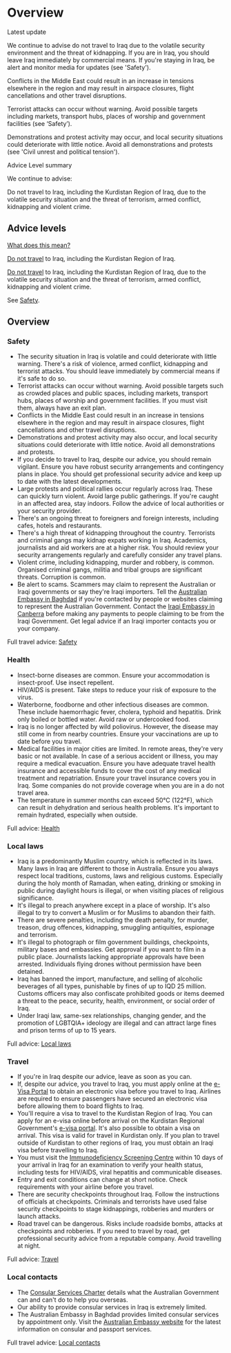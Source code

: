 # Overview

Latest update

We continue to advise do not travel to Iraq due to the volatile security environment and the threat of kidnapping. If you are in Iraq, you should leave Iraq immediately by commercial means. If you're staying in Iraq, be alert and monitor media for updates (see 'Safety').   
  
Conflicts in the Middle East could result in an increase in tensions elsewhere in the region and may result in airspace closures, flight cancellations and other travel disruptions.   
  
Terrorist attacks can occur without warning. Avoid possible targets including markets, transport hubs, places of worship and government facilities (see ‘Safety’).  
  
Demonstrations and protest activity may occur, and local security situations could deteriorate with little notice. Avoid all demonstrations and protests (see 'Civil unrest and political tension').

Advice Level summary

We continue to advise:

Do not travel to Iraq, including the Kurdistan Region of Iraq, due to the volatile security situation and the threat of terrorism, armed conflict, kidnapping and violent crime.

## Advice levels

[What does this mean?](/before-you-go/travel-advice-explained/)

[Do not travel](/consular-services/travel-advice-explained#level4 "Travel advice explained") to Iraq, including the Kurdistan Region of Iraq.

[Do not travel](/consular-services/travel-advice-explained#level4 "Travel advice explained") to Iraq, including the Kurdistan Region of Iraq, due to the volatile security situation and the threat of terrorism, armed conflict, kidnapping and violent crime.

See [Safety](#safety).

## Overview

### Safety

* The security situation in Iraq is volatile and could deteriorate with little warning. There's a risk of violence, armed conflict, kidnapping and terrorist attacks. You should leave immediately by commercial means if it's safe to do so.
* Terrorist attacks can occur without warning. Avoid possible targets such as crowded places and public spaces, including markets, transport hubs, places of worship and government facilities. If you must visit them, always have an exit plan.
* Conflicts in the Middle East could result in an increase in tensions elsewhere in the region and may result in airspace closures, flight cancellations and other travel disruptions.
* Demonstrations and protest activity may also occur, and local security situations could deteriorate with little notice. Avoid all demonstrations and protests.
* If you decide to travel to Iraq, despite our advice, you should remain vigilant. Ensure you have robust security arrangements and contingency plans in place. You should get professional security advice and keep up to date with the latest developments.
* Large protests and political rallies occur regularly across Iraq. These can quickly turn violent. Avoid large public gatherings. If you're caught in an affected area, stay indoors. Follow the advice of local authorities or your security provider.
* There's an ongoing threat to foreigners and foreign interests, including cafes, hotels and restaurants.
* There's a high threat of kidnapping throughout the country. Terrorists and criminal gangs may kidnap expats working in Iraq. Academics, journalists and aid workers are at a higher risk. You should review your security arrangements regularly and carefully consider any travel plans.
* Violent crime, including kidnapping, murder and robbery, is common. Organised criminal gangs, militia and tribal groups are significant threats. Corruption is common.
* Be alert to scams. Scammers may claim to represent the Australian or Iraqi governments or say they're Iraqi importers. Tell the [Australian Embassy in Baghdad](http://dfat.gov.au/about-us/our-locations/missions/Pages/australian-embassy-iraq.aspx) if you're contacted by people or websites claiming to represent the Australian Government. Contact the [Iraqi Embassy in Canberra](https://protocol.dfat.gov.au/Public/Missions/94) before making any payments to people claiming to be from the Iraqi Government. Get legal advice if an Iraqi importer contacts you or your company.

Full travel advice: [Safety](#safety)

### Health

* Insect-borne diseases are common. Ensure your accommodation is insect-proof. Use insect repellent.
* HIV/AIDS is present. Take steps to reduce your risk of exposure to the virus.
* Waterborne, foodborne and other infectious diseases are common. These include haemorrhagic fever, cholera, typhoid and hepatitis. Drink only boiled or bottled water. Avoid raw or undercooked food.
* Iraq is no longer affected by wild poliovirus. However, the disease may still come in from nearby countries. Ensure your vaccinations are up to date before you travel.
* Medical facilities in major cities are limited. In remote areas, they're very basic or not available. In case of a serious accident or illness, you may require a medical evacuation. Ensure you have adequate travel health insurance and accessible funds to cover the cost of any medical treatment and repatriation. Ensure your travel insurance covers you in Iraq. Some companies do not provide coverage when you are in a do not travel area.
* The temperature in summer months can exceed 50°C (122°F), which can result in dehydration and serious health problems. It's important to remain hydrated, especially when outside.

Full advice: [Health](https://www.smartraveller.gov.au/destinations/middle-east/iraq#health)

### Local laws

* Iraq is a predominantly Muslim country, which is reflected in its laws. Many laws in Iraq are different to those in Australia. Ensure you always respect local traditions, customs, laws and religious customs. Especially during the holy month of Ramadan, when eating, drinking or smoking in public during daylight hours is illegal, or when visiting places of religious significance.
* It's illegal to preach anywhere except in a place of worship. It's also illegal to try to convert a Muslim or for Muslims to abandon their faith.
* There are severe penalties, including the death penalty, for murder, treason, drug offences, kidnapping, smuggling antiquities, espionage and terrorism.
* It's illegal to photograph or film government buildings, checkpoints, military bases and embassies. Get approval if you want to film in a public place. Journalists lacking appropriate approvals have been arrested. Individuals flying drones without permission have been detained.
* Iraq has banned the import, manufacture, and selling of alcoholic beverages of all types, punishable by fines of up to IQD 25 million. Customs officers may also confiscate prohibited goods or items deemed a threat to the peace, security, health, environment, or social order of Iraq.
* Under Iraqi law, same-sex relationships, changing gender, and the promotion of LGBTQIA+ ideology are illegal and can attract large fines and prison terms of up to 15 years.

Full advice: [Local laws](https://www.smartraveller.gov.au/destinations/middle-east/iraq#local-laws)

### Travel

* If you're in Iraq despite our advice, leave as soon as you can.
* If, despite our advice, you travel to Iraq, you must apply online at the [e-Visa Portal](https://evisa.iq/en) to obtain an electronic visa before you travel to Iraq. Airlines are required to ensure passengers have secured an electronic visa before allowing them to board flights to Iraq.
* You'll require a visa to travel to the Kurdistan Region of Iraq. You can apply for an e-visa online before arrival on the Kurdistan Regional Government's [e-visa portal](https://visit.gov.krd/). It's also possible to obtain a visa on arrival. This visa is valid for travel in Kurdistan only. If you plan to travel outside of Kurdistan to other regions of Iraq, you must obtain an Iraqi visa before travelling to Iraq.
* You must visit the [Immunodeficiency Screening Centre](https://ur.gov.iq/index/show-eservice/50897/10035/cat) within 10 days of your arrival in Iraq for an examination to verify your health status, including tests for HIV/AIDS, viral hepatitis and communicable diseases.
* Entry and exit conditions can change at short notice. Check requirements with your airline before you travel.
* There are security checkpoints throughout Iraq. Follow the instructions of officials at checkpoints. Criminals and terrorists have used false security checkpoints to stage kidnappings, robberies and murders or launch attacks.
* Road travel can be dangerous. Risks include roadside bombs, attacks at checkpoints and robberies. If you need to travel by road, get professional security advice from a reputable company. Avoid travelling at night.

Full advice: [Travel](https://www.smartraveller.gov.au/destinations/middle-east/iraq#travel)

### Local contacts

* The [Consular Services Charter](/consular-services/consular-services-charter "Consular Services Charter") details what the Australian Government can and can't do to help you overseas.
* Our ability to provide consular services in Iraq is extremely limited.
* The Australian Embassy in Baghdad provides limited consular services by appointment only. Visit the [Australian Embassy website](https://iraq.embassy.gov.au/bdad/home.html#main) for the latest information on consular and passport services.

Full travel advice: [Local contacts](#local-contacts)